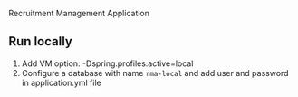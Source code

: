 Recruitment Management Application

## Run locally
1. Add VM option: -Dspring.profiles.active=local
2. Configure a database with name `rma-local` and
add user and password in application.yml file